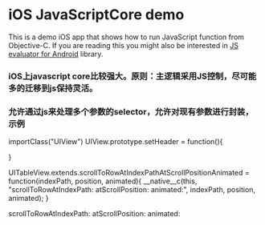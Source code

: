 # iOS JavaScriptCore demo

This is a demo iOS app that shows how to run JavaScript function from Objective-C. If you are reading this you might also be interested in [JS evaluator for Android](https://github.com/evgenyneu/js-evaluator-for-android) library.


### iOS上javascript core比较强大。原则：主逻辑采用JS控制，尽可能多的迁移到js保持灵活。

### 允许通过js来处理多个参数的selector，允许对现有参数进行封装， 示例


importClass("UIView")
UIView.prototype.setHeader =  function(){

}

UITableView.extends.scrollToRowAtIndexPathAtScrollPositionAnimated = function(indexPath, position, animated){
    __native__c(this, "scrollToRowAtIndexPath: atScrollPosition: animated:", indexPath, position, animated);
}

scrollToRowAtIndexPath: atScrollPosition: animated:
